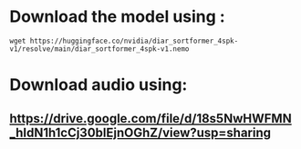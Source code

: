 # Download the model using :
```shell
wget https://huggingface.co/nvidia/diar_sortformer_4spk-v1/resolve/main/diar_sortformer_4spk-v1.nemo
```
# Download audio using:
## https://drive.google.com/file/d/18s5NwHWFMN_hIdN1h1cCj30blEjnOGhZ/view?usp=sharing
